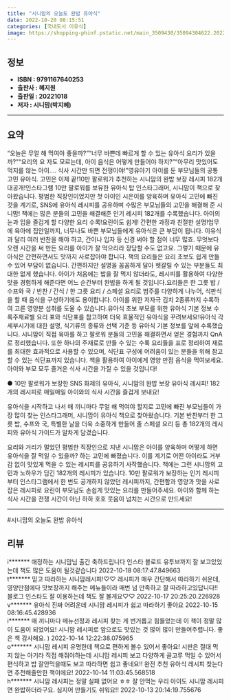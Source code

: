 ```yaml
---
title: "시니맘의 오늘도 완밥 유아식"
date: 2022-10-20 08:15:51
categories: [국내도서 이유식]
image: https://shopping-phinf.pstatic.net/main_3509430/35094304622.20221019101148.jpg
---
```


## **정보**

- **ISBN : 9791167640253**
- **출판사 : 혜지원**
- **출판일 : 20221018**
- **저자 : 시니맘(박지혜)**

------



## **요약**

“오늘은 무얼 해 먹여야 좋을까?”“너무 바쁜데 빠르게 할 수 있는 유아식 요리가 있을까?”“요리의 요 자도 모르는데, 아이 음식은 어떻게 만들어야 하지?”“아무리 맛있어도 먹지를 않는 아이…. 식사 시간만 되면 전쟁이야!”영유아기 아이를 둔 부모님들의 공통 고민 유아식. 고민은 이제 끝!10만 팔로워가 추천하는 시니맘의 완밥 보장 레시피 182개 대공개!인스타그램 10만 팔로워를 보유한 유아식 탑 인스타그래머, 시니맘이 책으로 찾아왔습니다. 평범한 직장인이었지만 첫 아이인 시은이를 양육하며 유아식 고민에 빠진 것을 계기로, SNS에 유아식 레시피를 공유하며 수많은 부모님들의 고민을 해결해 준 시니맘! 책에는 많은 분들의 고민을 해결해준 인기 레시피 182개를 수록했습니다. 아이의 눈과 입을 즐겁게 할 다양한 요리 수록!요린이도 쉽게! 간편한 과정과 친절한 설명!업무에 육아에 집안일까지, 너무나도 바쁜 부모님들에게 유아식은 큰 부담이 됩니다. 이유식과 달리 여러 반찬을 해야 하고, 간이나 입자 등 신경 써야 할 점이 너무 많죠. 무엇보다 오랜 시간을 써 만든 요리를 아이가 잘 먹으리라 장담할 수도 없고요. 그렇기 때문에 유아식은 간편하면서도 맛까지 사로잡아야 합니다. 책의 요리들은 요리 초보도 쉽게 만들 수 있어 부담이 없습니다. 간편하지만 설명을 꼼꼼하게 달아 헷갈릴 수 있는 부분들도 최대한 없게 했습니다. 아이가 처음에는 밥을 잘 먹지 않더라도, 레시피를 활용하여 다양한 맛을 경험하게 해준다면 어느 순간부터 완밥을 하게 될 것입니다.요리들은 한 그릇 밥 / 수프와 국 / 반찬 / 간식 / 한 그릇 요리 / 스페셜 요리로 범주를 다양하게 나누어, 식판식을 할 때 음식을 구성하기에도 용이합니다. 아이를 위한 저자극 김치 2종류까지 수록하여 고른 영양분 섭취를 도울 수 있습니다.유아식 초보 부모를 위한 유아식 기본 정보 수록주재료별 요리 표와 식단표를 참고하여 더욱 효율적인 유아식을 꾸려보세요!유아식 각 세부시기에 대한 설명, 식기류의 종류와 선택 기준 등 유아식 기본 정보를 앞에 수록했습니다. 시니맘이 직접 육아를 하고 팔로워 분들의 고민을 해결하면서 얻은 경험까지 QnA로 정리했습니다. 또한 하나의 주재료로 만들 수 있는 수록 요리들을 표로 정리하여 재료를 최대한 효과적으로 사용할 수 있으며, 식단표 구성에 어려움이 있는 분들을 위해 참고할 수 있는 식단표까지 있습니다. 책을 활용하여 아이에게 영양 만점 음식을 먹여보세요. 아이와 부모 모두 즐거운 식사 시간을 가질 수 있을 것입니다!

● 10만 팔로워가 보장한 SNS 화제의 유아식, 시니맘의 완밥 보장 유아식 레시피!
182개의 레시피로 매일매일 아이와의 식사 시간을 즐겁게 보내요!

유아식을 시작하고 나서 매 끼니마다 무얼 해 먹여야 할지로 고민에 빠진 부모님들이 가장 많이 찾는 인스타그래머, 시니맘이 유아식 책으로 찾아왔습니다. 기본 반찬부터 한 그릇 밥, 수프와 국, 특별한 날을 더욱 소중하게 만들어 줄 스페셜 요리 등 총 182개의 레시피와 유아식 가이드가 알차게 담겼습니다. 

요리와 거리가 멀었던 평범한 직장인으로 지낸 시니맘은 아이를 양육하며 어떻게 하면 유아식을 잘 먹일 수 있을까? 하는 고민에 빠졌습니다. 이를 계기로 어떤 아이라도 거부감 없이 맛있게 먹을 수 있는 레시피를 공유하기 사작했습니다. 책에는 그런 시니맘의 고민과 노하우가 담긴 182개의 레시피가 있습니다. 10만 팔로워가 보장하는 인기 레시피부터 인스타그램에서 한 번도 공개하지 않았던 레시피까지, 간편함과 영양과 맛을 사로잡은 레시피로 요린이 부모님도 손쉽게 맛있는 요리를 만들어주세요. 아이와 함께 하는 식사 시간을 전쟁 시간이 아닌 하하 호호 웃음이 넘치는 시간으로 만드세요!



------

#시니맘의 오늘도 완밥 유아식


## **리뷰** 

  i******* 애정하는 시니맘님 출간 축하드립니다 
인스타 블로드 유투브까지 잘 보고있었는데
책도 많은 도움이 될것같습니다 
 2022-10-18 08:17:47.849663 <br/>  t******* 믿고 따라하는 시니맘레시피!♡♡ 
레시피가 매우 간단해서 따라하기 쉬운데, 영양만점에다 맛보장까지 해주는 메뉴들이라 매번 넘 만족하고 잘 따라하고있답니다!!
블로그 인스타도 잘 이용하는데 책도 잘 볼게요♡♡  2022-10-17 20:25:20.226928 <br/>  v******* 유아식 진짜 어려운데 시니맘 레시피가 쉽고 따라하기 좋아요 2022-10-15 08:16:45.428936 <br/>  i******* 매 끼니마다 메뉴선정과 레시피 찾는 게 번거롭고 힘들었는데 이 책이 정말 많이 도움이 되었어요! 시니맘 레시피로 앞으로도 맛있는 것 많이 많이 만들어주렵니다. 좋은 책 감사해요. ) 2022-10-14 12:22:38.075965 <br/>  o******* 시니맘 레시피 유명한데 책으로 편하게 볼수 있어서 좋아요!
시판은 절대 먹지 않는 아기라 직접 해줘야하는데 시니맘 레시피 보고 다양하게 골고루 먹일 수 있어서 편식하고 밥 잘안먹을때도 보고 따라하면 쉽고 좋네요!! 완전 추천 유아식 레시피 찾는다면 추천해줄만한 책이에요! 2022-10-14 11:03:45.568518 <br/>  h******* 시니맘 레시피는 정말 실패 없어요 ㅎㅎ 잘 안먹는 우리 아이도 시니맘 레시피면 완밥하더라구요. 심지어 만들기도 쉬워요!! 2022-10-13 20:14:19.755676 <br/>